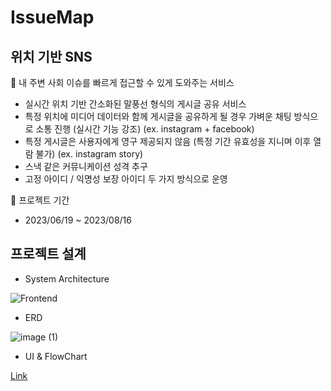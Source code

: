 # IssueMap

## 위치 기반 SNS

<aside>
📌 내 주변 사회 이슈를 빠르게 접근할 수 있게 도와주는 서비스

- 실시간 위치 기반 간소화된 말풍선 형식의 게시글 공유 서비스
- 특정 위치에 미디어 데이터와 함께 게시글을 공유하게 될 경우 가벼운 채팅 방식으로 소통 진행 (실시간 기능 강조) (ex. instagram + facebook)
- 특정 게시글은 사용자에게 영구 제공되지 않음 (특정 기간 유효성을 지니며 이후 열람 불가) (ex. instagram story)
- 스낵 같은 커뮤니케이션 성격 추구
- 고정 아이디 / 익명성 보장 아이디 두 가지 방식으로 운영

📅 프로젝트 기간
- 2023/06/19 ~ 2023/08/16

## 프로젝트 설계
- System Architecture

![Frontend](https://github.com/user-attachments/assets/4db2a883-61e7-48b0-b63e-bac596d011b2)
- ERD

![image (1)](https://github.com/user-attachments/assets/c052b7dc-cd85-4d46-bc54-61d65881aa44)
- UI & FlowChart

[Link](https://www.figma.com/design/3intw018fJlvHekP4CUOO4/ISSUEMAP?node-id=1-2&node-type=canvas&t=n8xJVNIi86sA2aMR-0)
